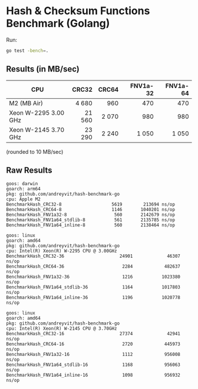 # Hash & Checksum Functions Benchmark (Golang)

Run:

```bash
go test -bench=.
```


## Results (in MB/sec)

| CPU                   | CRC32  | CRC64  | FNV1a-32 | FNV1a-64 |
| --------------------- |------: | -----: | -------: | -------: |
| M2 (MB Air)           |  4 680 |    960 |    470   |    470   |
| Xeon W-2295 3.00 GHz  | 21 560 |  2 070 |    980   |    980   |
| Xeon W-2145 3.70 GHz  | 23 290 |  2 240 |  1 050   |  1 050   |

(rounded to 10 MB/sec)


## Raw Results

```
goos: darwin
goarch: arm64
pkg: github.com/andreyvit/hash-benchmark-go
cpu: Apple M2
BenchmarkHash_CRC32-8            	    5619	    213694 ns/op
BenchmarkHash_CRC64-8            	    1146	   1040201 ns/op
BenchmarkHash_FNV1a32-8          	     560	   2142679 ns/op
BenchmarkHash_FNV1a64_stdlib-8   	     561	   2135785 ns/op
BenchmarkHash_FNV1a64_inline-8   	     560	   2138464 ns/op

goos: linux
goarch: amd64
pkg: github.com/andreyvit/hash-benchmark-go
cpu: Intel(R) Xeon(R) W-2295 CPU @ 3.00GHz
BenchmarkHash_CRC32-36                     24901             46307 ns/op
BenchmarkHash_CRC64-36                      2284            482637 ns/op
BenchmarkHash_FNV1a32-36                    1216           1023380 ns/op
BenchmarkHash_FNV1a64_stdlib-36             1164           1017803 ns/op
BenchmarkHash_FNV1a64_inline-36             1196           1020778 ns/op

goos: linux
goarch: amd64
pkg: github.com/andreyvit/hash-benchmark-go
cpu: Intel(R) Xeon(R) W-2145 CPU @ 3.70GHz
BenchmarkHash_CRC32-16                     27374             42941 ns/op
BenchmarkHash_CRC64-16                      2720            445973 ns/op
BenchmarkHash_FNV1a32-16                    1112            956008 ns/op
BenchmarkHash_FNV1a64_stdlib-16             1168            956063 ns/op
BenchmarkHash_FNV1a64_inline-16             1098            956932 ns/op
```
